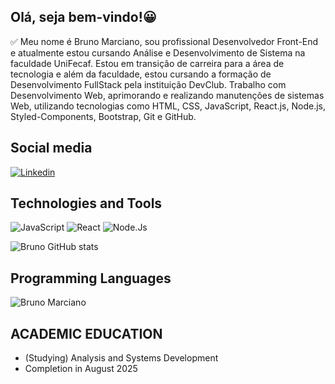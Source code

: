 ## Olá, seja bem-vindo!😀

✅ Meu nome é Bruno Marciano, sou profissional Desenvolvedor Front-End e atualmente estou cursando Análise e Desenvolvimento de Sistema na faculdade UniFecaf. 
Estou em transição de carreira para a área de tecnologia e além da faculdade, estou cursando a formação de Desenvolvimento FullStack pela instituição DevClub. 
Trabalho com Desenvolvimento Web, aprimorando e realizando manutenções de sistemas Web, utilizando tecnologias como HTML, CSS, JavaScript, React.js, Node.js, Styled-Components, Bootstrap, Git e GitHub. 



## Social media
[![Linkedin](https://img.shields.io/badge/LinkedIn-0077B5?style=for-the-badge&logo=linkedin&logoColor=white)](https://www.linkedin.com/in/obrunomarciano/) 

## Technologies and Tools

<div align>

<img alt="JavaScript" src="https://img.shields.io/badge/JavaScript-323330?style=for-the-badge&logo=javascript&logoColor=F7DF1E" />
<img alt="React" src="https://img.shields.io/badge/React-20232A?style=for-the-badge&logo=react&logoColor=61DAFB" />
<img alt="Node.Js" src="https://img.shields.io/badge/Node.js-43853D?style=for-the-badge&logo=node.js&logoColor=white" />

![Bruno GitHub stats](https://github-readme-stats.vercel.app/api?username=obrunomarciano&show_icons=true&theme=transparent)


## Programming Languages
![Bruno Marciano](https://github-readme-stats.vercel.app/api/top-langs/?username=obrunomarciano&langs_count=8&theme=dark)

</div>


## ACADEMIC EDUCATION
* (Studying) Analysis and Systems Development
* Completion in August 2025

